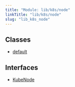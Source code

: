 ```yaml
---
title: "Module: lib/k8s/node"
linkTitle: "lib/k8s/node"
slug: "lib_k8s_node"
---
```


## Classes

- [default](../classes/lib_k8s_node.default.md)

## Interfaces

- [KubeNode](../interfaces/lib_k8s_node.KubeNode.md)
